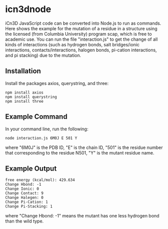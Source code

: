 icn3dnode
=========

iCn3D JavaScript code can be converted into Node.js to run as commands. Here shows the example for the mutation of a residue in a structure using the licensed (from Columbia University) program scap, which is free to academic use. You can run the file "interaction.js" to get the change of all kinds of interactions (such as hydrogen bonds, salt bridges/ionic interactions, contacts/interactions, halogen bonds, pi-cation interactions, and pi stacking) due to the mutation.

Installation
------------

Install the packages axios, querystring, and three:

    npm install axios
    npm install querystring
    npm install three

Example Command
---------------

In your command line, run the following:

    node interaction.js 6M0J E 501 Y

where "6M0J" is the PDB ID, "E" is the chain ID, "501" is the residue number that corresponding to the residue N501, "Y" is the mutant residue name.


Example Output
--------------

    free energy (kcal/mol): 429.634
    Change Hbond: -1
    Change Ionic: 0
    Change Contact: 9
    Change Halegen: 0
    Change Pi-Cation: 1
    Change Pi-Stacking: 1

where "Change Hbond: -1" means the mutant has one less hydrogen bond than the wild type.
